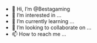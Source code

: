 - 👋 Hi, I’m @Bestagaming
- 👀 I’m interested in ...
- 🌱 I’m currently learning ...
- 💞️ I’m looking to collaborate on ...
- 📫 How to reach me ...

<!---
Bestagaming/Bestagaming is a ✨ special ✨ repository because its `README.md` (this file) appears on your GitHub profile.
You can click the Preview link to take a look at your changes.
--->
